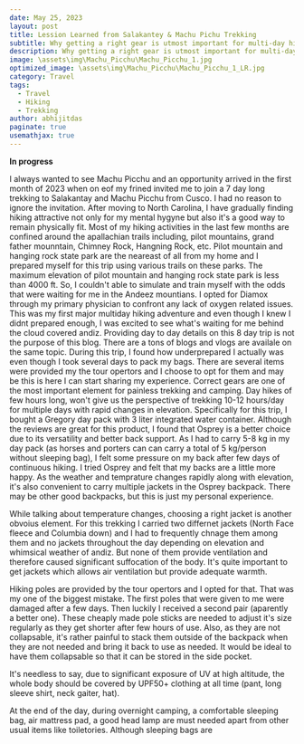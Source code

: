 ```yaml
---
date: May 25, 2023
layout: post
title: Lession Learned from Salakantey & Machu Pichu Trekking
subtitle: Why getting a right gear is utmost important for multi-day hiking
description: Why getting a right gear is utmost important for multi-day hiking
image: \assets\img\Machu_Picchu\Machu_Picchu_1.jpg
optimized_image: \assets\img\Machu_Picchu\Machu_Picchu_1_LR.jpg
category: Travel
tags:
  - Travel
  - Hiking
  - Trekking
author: abhijitdas
paginate: true
usemathjax: true
---
```


**In progress** 

I always wanted to see Machu Picchu and an opportunity arrived in the first month of 2023 when on eof my frined invited me to join a 7 day long trekking to Salakantay and Machu Picchu from Cusco. I had no reason to ignore the invitation. After moving to North Carolina, I have gradually finding hiking attractive not only for my mental hygyne but also it's a good way to remain physically fit. Most of my hiking activities in the last few months are confined around the apallachian trails including, pilot mountains, grand father mounntain, Chimney Rock, Hangning Rock, etc. Pilot mountain and hanging rock state park are the neareast of all from my home and I prepared myself for this trip using various trails on these parks. The maximum elevation of pilot mountain and hanging rock state park is less than 4000 ft. So, I couldn't able to simulate and train myself with the odds that were waiting for me in the Andeez mountians. I opted for Diamox through my primary physician to confront any lack of oxygen related issues. This was my first major multiday hiking adventure and even though I knew I didnt prepared enough, I was excited to see what's waiting for me behind the cloud covered andiz. Providing day to day details on this 8 day trip is not the purpose of this blog. There are a tons of blogs and vlogs are availale on the same topic. During this trip, I found how underprepared I actually was even though I took several days to pack my bags. There are several items were provided my the tour opertors and I choose to opt for them and may be this is here I can start sharing my experience.
Correct gears are one of the most important element for painless trekking and camping. Day hikes of few hours long, won't give us the perspective of trekking 10-12 hours/day for multiple days with rapid changes in elevation. Specifically for this trip, I bought a Gregory day pack with 3 liter integrated water container. Although the reviews are great for this product, I found that Osprey is a better choice due to its versatility and better back support. As I had to carry 5-8 kg in my day pack (as horses and porters can can carry a total of 5 kg/person without sleeping bag), I felt some pressure on my back after few days of continuous hiking. I tried Osprey and felt that my backs are a little more happy. As the weather and temprature changes rapidly along with elevation, it's also convenient to carry multiple jackets in the Osprey backpack. There may be other good backpacks, but this is just my personal experience.

While talking about temperature changes, choosing a right jacket is another obvoius element. For this trekking I carried two differnet jackets (North Face fleece and Columbia down) and I had to frequently chnage  them among them and no jackets throughout the day depending on elevation and whimsical weather of andiz. But none of them provide ventilation and therefore caused significant suffocation of the body. It's quite important to get jackets which allows air ventilation but provide adequate warmth. 

Hiking poles are provided by the tour opertors and I opted for that. That was my one of the biggest mistake. The first poles that were given to me were damaged after a few days. Then luckily I received a second pair (aparently a better one). These cheaply made pole sticks are needed to adjust it's size regularly as they get shorter after few hours of use. Also, as they are not collapsable, it's rather painful to stack them outside of the backpack when they are not needed and bring it back to use as needed. It would be ideal to have them collapsable so that it can be stored in the side pocket. 

It's needless to say, due to significant exposure of UV at high altitude, the whole body should be covered by UPF50+ clothing at all time (pant, long sleeve shirt, neck gaiter, hat).

At the end of the day, during overnight camping, a comfortable sleeping bag, air mattress pad, a good head lamp are must needed apart from other usual items like toiletories. Although sleeping bags are 





